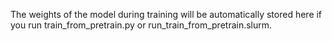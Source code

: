 The weights of the model during training will be automatically stored here if you run train_from_pretrain.py or run_train_from_pretrain.slurm.